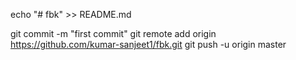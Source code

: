 echo "# fbk" >> README.md

git commit -m "first commit"
git remote add origin https://github.com/kumar-sanjeet1/fbk.git
git push -u origin master